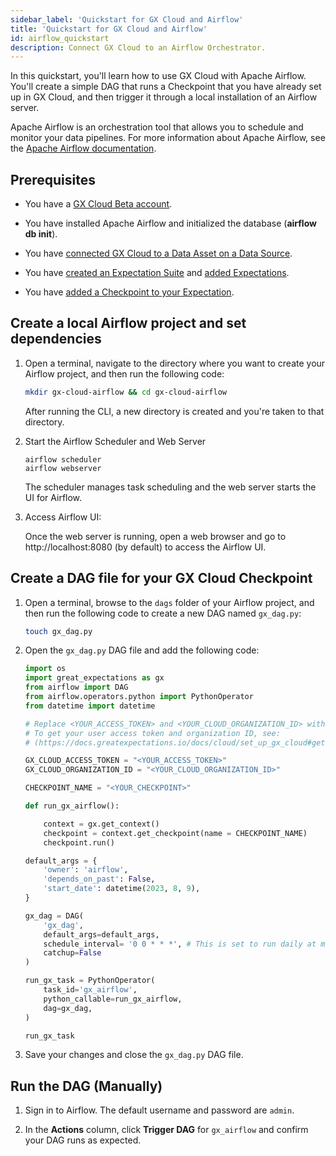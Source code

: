 ```yaml
---
sidebar_label: 'Quickstart for GX Cloud and Airflow'
title: 'Quickstart for GX Cloud and Airflow'
id: airflow_quickstart
description: Connect GX Cloud to an Airflow Orchestrator.
---
```


In this quickstart, you'll learn how to use GX Cloud with Apache Airflow. You'll create a simple DAG that runs a Checkpoint that you have already set up in GX Cloud, and then trigger it through a local installation of an Airflow server.

Apache Airflow is an orchestration tool that allows you to schedule and monitor your data pipelines. For more information about Apache Airflow, see the [Apache Airflow documentation](https://airflow.apache.org/docs/apache-airflow/stable/index.html).

## Prerequisites

- You have a [GX Cloud Beta account](https://greatexpectations.io/cloud).

- You have installed Apache Airflow and initialized the database (__airflow db init__).

- You have [connected GX Cloud to a Data Asset on a Data Source](/docs/cloud/data_assets/manage_data_assets#create-a-data-asset).

- You have [created an Expectation Suite](/docs/cloud/expectation_suites/manage_expectation_suites) and [added Expectations](/docs/cloud/expectations/manage_expectations#create-an-expectation).

- You have [added a Checkpoint to your Expectation](/docs/cloud/checkpoints/manage_checkpoints#add-a-checkpoint).


## Create a local Airflow project and set dependencies

1. Open a terminal, navigate to the directory where you want to create your Airflow project, and then run the following code:

    ```bash title="Terminal input"
    mkdir gx-cloud-airflow && cd gx-cloud-airflow
    ```
    After running the CLI, a new directory is created and you're taken to that directory.

2. Start the Airflow Scheduler and Web Server

    ```
    airflow scheduler
    airflow webserver
    ```

    The scheduler manages task scheduling and the web server starts the UI for Airflow.

3. Access Airflow UI:

    Once the web server is running, open a web browser and go to http://localhost:8080 (by default) to access the Airflow UI.


## Create a DAG file for your GX Cloud Checkpoint

1. Open a terminal, browse to the `dags` folder of your Airflow project, and then run the following code to create a new DAG named `gx_dag.py`:

    ```bash title="Terminal input"
    touch gx_dag.py
    ```

2. Open the `gx_dag.py` DAG file and add the following code:

    ```python
    import os
    import great_expectations as gx
    from airflow import DAG
    from airflow.operators.python import PythonOperator
    from datetime import datetime

    # Replace <YOUR_ACCESS_TOKEN> and <YOUR_CLOUD_ORGANIZATION_ID> with your credentials.
    # To get your user access token and organization ID, see:
    # (https://docs.greatexpectations.io/docs/cloud/set_up_gx_cloud#get-your-user-access-token-and-organization-id).

    GX_CLOUD_ACCESS_TOKEN = "<YOUR_ACCESS_TOKEN>"
    GX_CLOUD_ORGANIZATION_ID = "<YOUR_CLOUD_ORGANIZATION_ID>"

    CHECKPOINT_NAME = "<YOUR_CHECKPOINT>"

    def run_gx_airflow():

        context = gx.get_context()
        checkpoint = context.get_checkpoint(name = CHECKPOINT_NAME)
        checkpoint.run()

    default_args = {
        'owner': 'airflow',
        'depends_on_past': False,
        'start_date': datetime(2023, 8, 9),
    }

    gx_dag = DAG(
        'gx_dag',
        default_args=default_args,
        schedule_interval= '0 0 * * *', # This is set to run daily at midnight. Adjust as needed.
        catchup=False
    )

    run_gx_task = PythonOperator(
        task_id='gx_airflow',
        python_callable=run_gx_airflow,
        dag=gx_dag,
    )

    run_gx_task
    ```

3. Save your changes and close the `gx_dag.py` DAG file.

## Run the DAG (Manually)

1. Sign in to Airflow. The default username and password are `admin`.

2. In the **Actions** column, click **Trigger DAG** for `gx_airflow` and confirm your DAG runs as expected.
